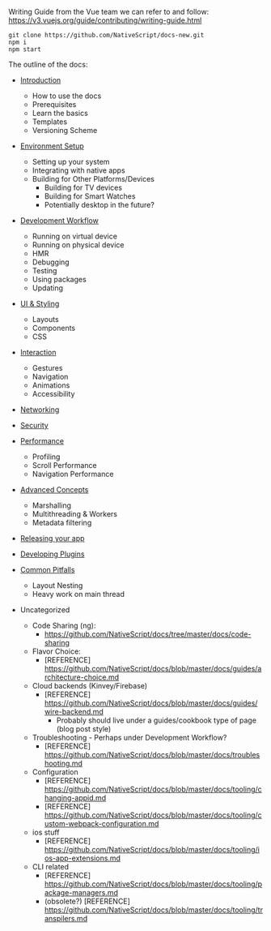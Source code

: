 Writing Guide from the Vue team we can refer to and follow: https://v3.vuejs.org/guide/contributing/writing-guide.html

```cli
git clone https://github.com/NativeScript/docs-new.git
npm i
npm start
```

The outline of the docs:

- [Introduction](/introduction.md)
  - How to use the docs
  - Prerequisites
  - Learn the basics
  - Templates
  - Versioning Scheme
- [Environment Setup](/environment-setup.md)
  - Setting up your system
  - Integrating with native apps
  - Building for Other Platforms/Devices
    - Building for TV devices
    - Building for Smart Watches
    - Potentially desktop in the future?
- [Development Workflow](/development-workflow.md)
  - Running on virtual device
  - Running on physical device
  - HMR
  - Debugging
  - Testing
  - Using packages
  - Updating
- [UI & Styling](/ui-and-styling.md)
  - Layouts
  - Components
  - CSS
- [Interaction](/interaction.md)
  - Gestures
  - Navigation
  - Animations
  - Accessibility
- [Networking](/networking.md)
- [Security](/security.md)
- [Performance](/performance.md)
  - Profiling
  - Scroll Performance
  - Navigation Performance
- [Advanced Concepts](/advanced-concepts.md)
  - Marshalling
  - Multithreading & Workers
  - Metadata filtering
- [Releasing your app](/releasing.md)
- [Developing Plugins](/plugins/developing-plugins.md)
- [Common Pitfalls](/common-pitfalls.md)

  - Layout Nesting
  - Heavy work on main thread

- Uncategorized
  - Code Sharing (ng):
    - https://github.com/NativeScript/docs/tree/master/docs/code-sharing
  - Flavor Choice:
    - [REFERENCE] https://github.com/NativeScript/docs/blob/master/docs/guides/architecture-choice.md
  - Cloud backends (Kinvey/Firebase)
    - [REFERENCE] https://github.com/NativeScript/docs/blob/master/docs/guides/wire-backend.md
      - Probably should live under a guides/cookbook type of page (blog post style)
  - Troubleshooting - Perhaps under Development Workflow?
    - [REFERENCE] https://github.com/NativeScript/docs/blob/master/docs/troubleshooting.md
  - Configuration
    - [REFERENCE] https://github.com/NativeScript/docs/blob/master/docs/tooling/changing-appid.md
    - [REFERENCE] https://github.com/NativeScript/docs/blob/master/docs/tooling/custom-webpack-configuration.md
  - ios stuff
    - [REFERENCE] https://github.com/NativeScript/docs/blob/master/docs/tooling/ios-app-extensions.md
  - CLI related
    - [REFERENCE] https://github.com/NativeScript/docs/blob/master/docs/tooling/package-managers.md
    - (obsolete?) [REFERENCE] https://github.com/NativeScript/docs/blob/master/docs/tooling/transpilers.md
